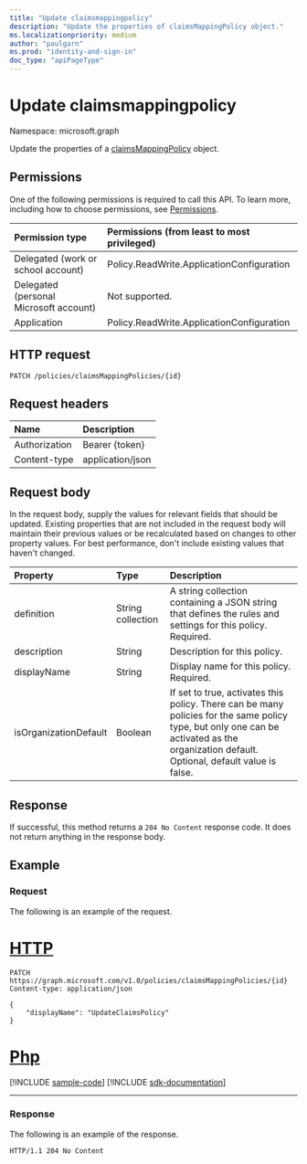 ```yaml
---
title: "Update claimsmappingpolicy"
description: "Update the properties of claimsMappingPolicy object."
ms.localizationpriority: medium
author: "paulgarn"
ms.prod: "identity-and-sign-in"
doc_type: "apiPageType"
---
```


# Update claimsmappingpolicy

Namespace: microsoft.graph

Update the properties of a [claimsMappingPolicy](../resources/claimsmappingpolicy.md) object.

## Permissions

One of the following permissions is required to call this API. To learn more, including how to choose permissions, see [Permissions](/graph/permissions-reference).

| Permission type                        | Permissions (from least to most privileged) |
|:---------------------------------------|:--------------------------------------------|
| Delegated (work or school account)     | Policy.ReadWrite.ApplicationConfiguration |
| Delegated (personal Microsoft account) | Not supported. |
| Application                            | Policy.ReadWrite.ApplicationConfiguration |

## HTTP request

<!-- { "blockType": "ignored" } -->

```http
PATCH /policies/claimsMappingPolicies/{id}
```

## Request headers

| Name       | Description|
|:-----------|:-----------|
| Authorization | Bearer {token} |
| Content-type | application/json |

## Request body

In the request body, supply the values for relevant fields that should be updated. Existing properties that are not included in the request body will maintain their previous values or be recalculated based on changes to other property values. For best performance, don't include existing values that haven't changed.

| Property     | Type        | Description |
|:-------------|:------------|:------------|
|definition|String collection| A string collection containing a JSON string that defines the rules and settings for this policy.  Required.|
|description|String| Description for this policy.|
|displayName|String| Display name for this policy. Required.|
|isOrganizationDefault|Boolean|If set to true, activates this policy. There can be many policies for the same policy type, but only one can be activated as the organization default. Optional, default value is false.|

## Response

If successful, this method returns a `204 No Content` response code. It does not return anything in the response body.

## Example

### Request

The following is an example of the request.

# [HTTP](#tab/http)
<!-- {
  "blockType": "request",
  "name": "update_claimsmappingpolicy"
}-->

```http
PATCH https://graph.microsoft.com/v1.0/policies/claimsMappingPolicies/{id}
Content-type: application/json

{
    "displayName": "UpdateClaimsPolicy"
}
```

# [Php](#tab/php)
[!INCLUDE [sample-code](../includes/snippets/php/update-claimsmappingpolicy-php-snippets.md)]
[!INCLUDE [sdk-documentation](../includes/snippets/snippets-sdk-documentation-link.md)]

---


### Response

The following is an example of the response.

<!-- {
  "blockType": "response",
  "truncated": true
} -->

```http
HTTP/1.1 204 No Content
```

<!-- uuid: 16cd6b66-4b1a-43a1-adaf-3a886856ed98
2019-02-04 14:57:30 UTC -->
<!-- {
  "type": "#page.annotation",
  "description": "Update claimsmappingpolicy",
  "keywords": "",
  "section": "documentation",
  "tocPath": ""
}-->


